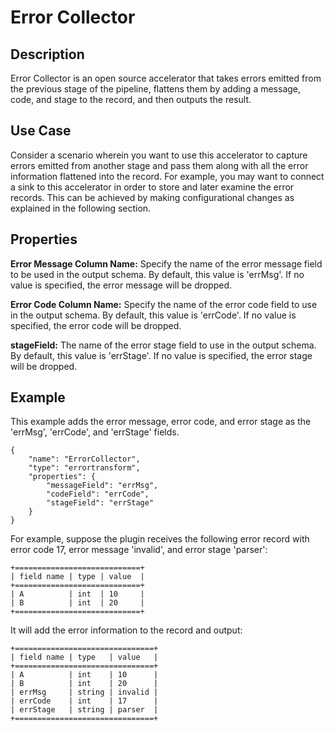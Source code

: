 # Error Collector


Description
-----------
Error Collector is an open source accelerator that takes errors emitted from the previous stage of the pipeline, flattens them by adding a message, code, and stage to the record, and then outputs the result.

Use Case
--------
Consider a scenario wherein you want to use this accelerator to capture errors emitted from another stage and pass them along with all the error information flattened into the record. For example, you may want to connect a sink to this accelerator in order to store and later examine the error records. This can be achieved by making configurational changes as explained in the following section.

Properties
----------
**Error Message Column Name:** Specify the name of the error message field to be used in the output schema. By default, this value is 'errMsg'. If no value is specified, the error message will be dropped.

**Error Code Column Name:** Specify the name of the error code field to use in the output schema.
By default, this value is 'errCode'. If no value is specified, the error code will be dropped.

**stageField:** The name of the error stage field to use in the output schema.
By default, this value is 'errStage'. If no value is specified, the error stage will be dropped.


Example
-------
This example adds the error message, error code, and error stage as the 'errMsg', 'errCode', and 'errStage' fields.

    {
        "name": "ErrorCollector",
        "type": "errortransform",
        "properties": {
            "messageField": "errMsg",
            "codeField": "errCode",
            "stageField": "errStage"
        }
    }

For example, suppose the plugin receives the following error record with error code 17, error message 'invalid', and error stage 'parser':

    +============================+
    | field name | type | value  |
    +============================+
    | A          | int  | 10     |
    | B          | int  | 20     |
    +============================+

It will add the error information to the record and output:

    +===============================+
    | field name | type   | value   |
    +===============================+
    | A          | int    | 10      |
    | B          | int    | 20      |
    | errMsg     | string | invalid |
    | errCode    | int    | 17      |
    | errStage   | string | parser  |
    +===============================+
